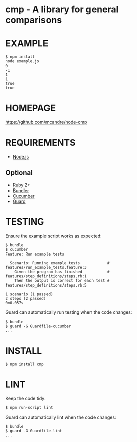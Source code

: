 # cmp - A library for general comparisons

# EXAMPLE

    $ npm install
    node example.js 
    0
    -1
    1
    1
    true
    true

# HOMEPAGE

https://github.com/mcandre/node-cmp

# REQUIREMENTS

* [Node.js](http://nodejs.org/)

## Optional

* [Ruby](https://www.ruby-lang.org/) 2+
* [Bundler](http://bundler.io/)
* [Cucumber](http://cukes.info/)
* [Guard](http://guardgem.org/)

# TESTING

Ensure the example script works as expected:

    $ bundle
    $ cucumber
    Feature: Run example tests

      Scenario: Running example tests            # features/run_example_tests.feature:3
        Given the program has finished           # features/step_definitions/steps.rb:1
        Then the output is correct for each test # features/step_definitions/steps.rb:5

    1 scenario (1 passed)
    2 steps (2 passed)
    0m0.057s

Guard can automatically run testing when the code changes:

    $ bundle
    $ guard -G Guardfile-cucumber
    ...

# INSTALL

    $ npm install cmp

# LINT

Keep the code tidy:

    $ npm run-script lint

Guard can automatically lint when the code changes:

    $ bundle
    $ guard -G Guardfile-lint
    ...
